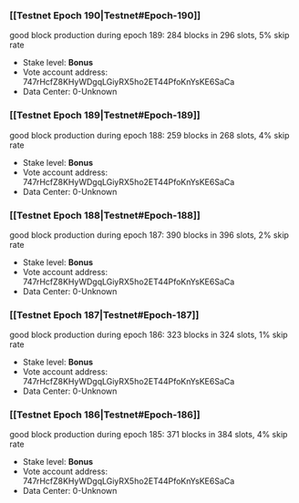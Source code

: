 ### [[Testnet Epoch 190|Testnet#Epoch-190]]
good block production during epoch 189: 284 blocks in 296 slots, 5% skip rate
* Stake level: **Bonus** 
* Vote account address: 747rHcfZ8KHyWDgqLGiyRX5ho2ET44PfoKnYsKE6SaCa
* Data Center: 0-Unknown
### [[Testnet Epoch 189|Testnet#Epoch-189]]
good block production during epoch 188: 259 blocks in 268 slots, 4% skip rate
* Stake level: **Bonus** 
* Vote account address: 747rHcfZ8KHyWDgqLGiyRX5ho2ET44PfoKnYsKE6SaCa
* Data Center: 0-Unknown
### [[Testnet Epoch 188|Testnet#Epoch-188]]
good block production during epoch 187: 390 blocks in 396 slots, 2% skip rate
* Stake level: **Bonus** 
* Vote account address: 747rHcfZ8KHyWDgqLGiyRX5ho2ET44PfoKnYsKE6SaCa
* Data Center: 0-Unknown
### [[Testnet Epoch 187|Testnet#Epoch-187]]
good block production during epoch 186: 323 blocks in 324 slots, 1% skip rate
* Stake level: **Bonus** 
* Vote account address: 747rHcfZ8KHyWDgqLGiyRX5ho2ET44PfoKnYsKE6SaCa
* Data Center: 0-Unknown
### [[Testnet Epoch 186|Testnet#Epoch-186]]
good block production during epoch 185: 371 blocks in 384 slots, 4% skip rate
* Stake level: **Bonus** 
* Vote account address: 747rHcfZ8KHyWDgqLGiyRX5ho2ET44PfoKnYsKE6SaCa
* Data Center: 0-Unknown